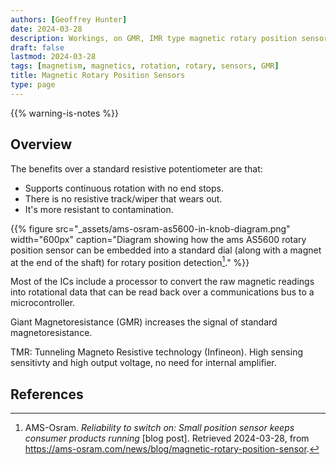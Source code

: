 ```yaml
---
authors: [Geoffrey Hunter]
date: 2024-03-28
description: Workings, on GMR, IMR type magnetic rotary position sensors.
draft: false
lastmod: 2024-03-28
tags: [magnetism, magnetics, rotation, rotary, sensors, GMR]
title: Magnetic Rotary Position Sensors
type: page
---
```


{{% warning-is-notes %}}

## Overview

The benefits over a standard resistive potentiometer are that:

* Supports continuous rotation with no end stops.
* There is no resistive track/wiper that wears out.
* It's more resistant to contamination.

{{% figure src="_assets/ams-osram-as5600-in-knob-diagram.png" width="600px" caption="Diagram showing how the ams AS5600 rotary position sensor can be embedded into a standard dial (along with a magnet at the end of the shaft) for rotary position detection[^ams-osram-as5600-position-sensor-blog]." %}}

Most of the ICs include a processor to convert the raw magnetic readings into rotational data that can be read back over a communications bus to a microcontroller.

Giant Magnetoresistance (GMR) increases the signal of standard magnetoresistance.

TMR: Tunneling Magneto Resistive technology (Infineon). High sensing sensitivty and high output voltage, no need for internal amplifier.

## References

[^ams-osram-as5600-position-sensor-blog]: AMS-Osram. _Reliability to switch on: Small position sensor keeps consumer products running_ [blog post]. Retrieved 2024-03-28, from https://ams-osram.com/news/blog/magnetic-rotary-position-sensor.
